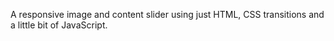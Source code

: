 A responsive image and content slider using just HTML, CSS transitions and a little bit of JavaScript. 
